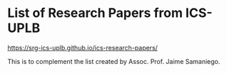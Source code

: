 # List of Research Papers from ICS-UPLB

https://srg-ics-uplb.github.io/ics-research-papers/

This is to complement the list created by Assoc. Prof. Jaime Samaniego.



